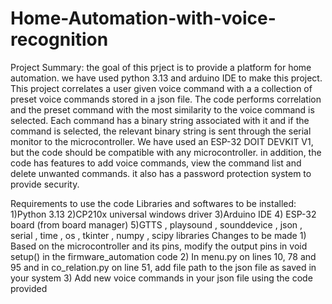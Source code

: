 ﻿# Home-Automation-with-voice-recognition

Project Summary:
the goal of this prject is to provide a platform for home automation. we have used python 3.13 and arduino IDE to make this project. This project correlates a user given voice command with a a collection of preset voice commands stored in a json file. The code performs correlation and the preset command with the most similarity to the voice command is selected. Each command has a binary string associated with it and if the command is selected, the relevant binary string is sent through the serial monitor to the microcontroller. We have used an ESP-32 DOIT DEVKIT V1, but the code should be compatible with any microcontroller. in addition, the code has features to add voice commands, view the command list and delete unwanted commands. it also has a password protection system to provide security.

Requirements to use the code
  Libraries and softwares to be installed:
    1)Python 3.13
    2)CP210x universal windows driver
    3)Arduino IDE
    4) ESP-32 board (from board manager)
    5)GTTS , playsound , sounddevice , json , serial , time , os , tkinter , numpy , scipy libraries
  Changes to be made
    1) Based on the microcontroller and its pins, modify the output pins in void setup() in the firmware_automation code
    2) In menu.py on lines 10, 78 and 95 and in co_relation.py on line 51, add file path to the json file as saved in your system
    3) Add new voice commands in your json file using the code provided
